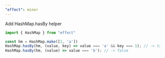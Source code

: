 ```yaml
---
"effect": minor
---
```


Add HashMap.hasBy helper

```ts
import { HashMap } from "effect"

const hm = HashMap.make([1, 'a'])
HashMap.hasBy(hm, (value, key) => value === 'a' && key === 1); // -> true
HashMap.hasBy(hm, (value) => value === 'b'); // -> false

```
